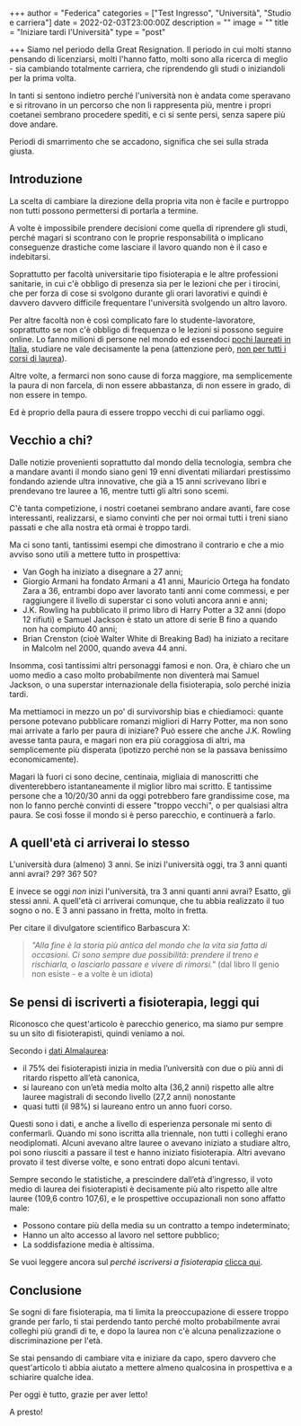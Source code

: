 +++
author = "Federica"
categories = ["Test Ingresso", "Università", "Studio e carriera"]
date = 2022-02-03T23:00:00Z
description = ""
image = ""
title = "Iniziare tardi l'Università"
type = "post"

+++
Siamo nel periodo della Great Resignation. Il periodo in cui molti stanno pensando di licenziarsi, molti l'hanno fatto, molti sono alla ricerca di meglio - sia cambiando totalmente carriera, che riprendendo gli studi o iniziandoli per la prima volta.

In tanti si sentono indietro perché l'università non è andata come speravano e si ritrovano in un percorso che non li rappresenta più, mentre i propri coetanei sembrano procedere spediti, e ci si sente persi, senza sapere più dove andare.

Periodi di smarrimento che se accadono, significa che sei sulla strada giusta.

## Introduzione

La scelta di cambiare la direzione della propria vita non è facile e purtroppo non tutti possono permettersi di portarla a termine.

A volte è impossibile prendere decisioni come quella di riprendere gli studi, perché magari si scontrano con le proprie responsabilità o implicano conseguenze drastiche come lasciare il lavoro quando non è il caso e indebitarsi.

Soprattutto per facoltà universitarie tipo fisioterapia e le altre professioni sanitarie, in cui c'è obbligo di presenza sia per le lezioni che per i tirocini, che per forza di cose si svolgono durante gli orari lavorativi e quindi è davvero davvero difficile frequentare l'università svolgendo un altro lavoro.

Per altre facoltà non è così complicato fare lo studente-lavoratore, soprattutto se non c'è obbligo di frequenza o le lezioni si possono seguire online. Lo fanno milioni di persone nel mondo ed essendoci [pochi laureati in Italia](https://www.ansa.it/sito/notizie/cronaca/2021/10/08/istat-in-italia-solo-il-201-di-laureati-contro-il-328-ue_51620548-b30a-4657-b347-2b6cb60348e1.html "Istat: in Italia solo il 20,1% di laureati contro il 32,8% Ue"), studiare ne vale decisamente la pena (attenzione però, [non per tutti i corsi di laurea](https://www.infodata.ilsole24ore.com/2018/07/13/le-lauree-non-tutte-uguali-conviene-studiare-guadagnera-piu/?refresh_ce=1 "Le lauree non sono tutte uguali. Dove studiare e guadagnare di più?")).

Altre volte, a fermarci non sono cause di forza maggiore, ma semplicemente la paura di non farcela, di non essere abbastanza, di non essere in grado, di non essere in tempo.

Ed è proprio della paura di essere troppo vecchi di cui parliamo oggi.

## Vecchio a chi?

Dalle notizie provenienti soprattutto dal mondo della tecnologia, sembra che a mandare avanti il mondo siano geni 19 enni diventati miliardari prestissimo fondando aziende ultra innovative, che già a 15 anni scrivevano libri e prendevano tre lauree a 16, mentre tutti gli altri sono scemi.

C'è tanta competizione, i nostri coetanei sembrano andare avanti, fare cose interessanti, realizzarsi, e siamo convinti che per noi ormai tutti i treni siano passati e che alla nostra età ormai è troppo tardi.

Ma ci sono tanti, tantissimi esempi che dimostrano il contrario e che a mio avviso sono utili a mettere tutto in prospettiva:

* Van Gogh ha iniziato a disegnare a 27 anni;
* Giorgio Armani ha fondato Armani a 41 anni, Mauricio Ortega ha fondato Zara a 36, entrambi dopo aver lavorato tanti anni come commessi, e per raggiungere il livello di superstar ci sono voluti ancora anni e anni;
* J.K. Rowling ha pubblicato il primo libro di Harry Potter a 32 anni (dopo 12 rifiuti) e Samuel Jackson è stato un attore di serie B fino a quando non ha compiuto 40 anni;
* Brian Crenston (cioè Walter White di Breaking Bad) ha iniziato a recitare in Malcolm nel 2000, quando aveva 44 anni.

Insomma, così tantissimi altri personaggi famosi e non. Ora, è chiaro che un uomo medio a caso molto probabilmente non diventerà mai Samuel Jackson, o una superstar internazionale della fisioterapia, solo perché inizia tardi.

Ma mettiamoci in mezzo un po' di survivorship bias e chiediamoci: quante persone potevano pubblicare romanzi migliori di Harry Potter, ma non sono mai arrivate a farlo per paura di iniziare? Può essere che anche J.K. Rowling avesse tanta paura, e magari non era più coraggiosa di altri, ma semplicemente più disperata (ipotizzo perché non se la passava benissimo economicamente).

Magari là fuori ci sono decine, centinaia, migliaia di manoscritti che diventerebbero istantaneamente il miglior libro mai scritto. E tantissime persone che a 10/20/30 anni da oggi potrebbero fare grandissime cose, ma non lo fanno perchè convinti di essere "troppo vecchi", o per qualsiasi altra paura. Se così fosse il mondo si è perso parecchio, e continuerà a farlo.

## A quell'età ci arriverai lo stesso

L'università dura (almeno) 3 anni. Se inizi l'università oggi, tra 3 anni quanti anni avrai? 29? 36? 50?

E invece se oggi _non_ inizi l'università, tra 3 anni quanti anni avrai? Esatto, gli stessi anni. A quell'età ci arriverai comunque, che tu abbia realizzato il tuo sogno o no. E 3 anni passano in fretta, molto in fretta.

Per citare il divulgatore scientifico Barbascura X:

> _"Alla fine è la storia più antica del mondo che la vita sia fatta di occasioni. Ci sono sempre due possibilità: prendere il treno e rischiarla, o lasciarlo passare e vivere di rimorsi."_ (dal libro Il genio non esiste - e a volte è un idiota)

## Se pensi di iscriverti a fisioterapia, leggi qui

Riconosco che quest'articolo è parecchio generico, ma siamo pur sempre su un sito di fisioterapisti, quindi veniamo a noi.

Secondo i [dati Almalaurea](https://www.almalaurea.it/informa/news/2016/03/01/la-professione-di-fisioterapista "Dati Almalaurea"):

* il 75% dei fisioterapisti inizia in media l’università con due o più anni di ritardo rispetto all’età canonica,
* si laureano con un’età media molto alta (36,2 anni) rispetto alle altre lauree magistrali di secondo livello (27,2 anni) nonostante
* quasi tutti (il 98%) si laureano entro un anno fuori corso.

Questi sono i dati, e anche a livello di esperienza personale mi sento di confermarli. Quando mi sono iscritta alla triennale, non tutti i colleghi erano neodiplomati. Alcuni avevano altre lauree o avevano iniziato a studiare altro, poi sono riusciti a passare il test e hanno iniziato fisioterapia. Altri avevano provato il test diverse volte, e sono entrati dopo alcuni tentavi.

Sempre secondo le statistiche, a prescindere dall’età d’ingresso, il voto medio di laurea dei fisioterapisti è decisamente più alto rispetto alle altre lauree (109,6 contro 107,6), e le prospettive occupazionali non sono affatto male:

* Possono contare più della media su un contratto a tempo indeterminato;
* Hanno un alto accesso al lavoro nel settore pubblico;
* La soddisfazione media è altissima.

Se vuoi leggere ancora sul _perché iscriversi a fisioterapia_ [clicca qui](https://fisioterapisti.org/perche-fare-il-fisioterapista-nel-2022/ "https://fisioterapisti.org/perche-fare-il-fisioterapista-nel-2022/").

## Conclusione

Se sogni di fare fisioterapia, ma ti limita la preoccupazione di essere troppo grande per farlo, ti stai perdendo tanto perché molto probabilmente avrai colleghi più grandi di te, e dopo la laurea non c'è alcuna penalizzazione o discriminazione per l'età.

Se stai pensando di cambiare vita e iniziare da capo, spero davvero che quest'articolo ti abbia aiutato a mettere almeno qualcosina in prospettiva e a schiarire qualche idea.

Per oggi è tutto, grazie per aver letto!

A presto!